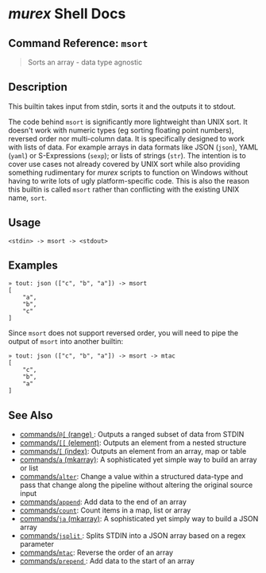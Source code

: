 # _murex_ Shell Docs

## Command Reference: `msort` 

> Sorts an array - data type agnostic

## Description

This builtin takes input from stdin, sorts it and the outputs it to stdout. 

The code behind `msort` is significantly more lightweight than UNIX sort.
It doesn't work with numeric types (eg sorting floating point numbers),
reversed order nor multi-column data. It is specifically designed to work
with lists of data. For example arrays in data formats like JSON (`json`),
YAML (`yaml`) or S-Expressions (`sexp`); or lists of strings (`str`). The
intention is to cover use cases not already covered by UNIX sort while also
providing something rudimentary for _murex_ scripts to function on Windows
without having to write lots of ugly platform-specific code. This is also
the reason this builtin is called `msort` rather than conflicting with the
existing UNIX name, `sort`.

## Usage

    <stdin> -> msort -> <stdout>

## Examples

    » tout: json (["c", "b", "a"]) -> msort   
    [
        "a",
        "b",
        "c"
    ]
    
Since `msort` does not support reversed order, you will need to pipe the
output of `msort` into another builtin:

    » tout: json (["c", "b", "a"]) -> msort -> mtac 
    [
        "c",
        "b",
        "a"
    ]

## See Also

* [commands/`@[` (range) ](../commands/range.md):
  Outputs a ranged subset of data from STDIN
* [commands/`[[` (element)](../commands/element.md):
  Outputs an element from a nested structure
* [commands/`[` (index)](../commands/index.md):
  Outputs an element from an array, map or table
* [commands/`a` (mkarray)](../commands/a.md):
  A sophisticated yet simple way to build an array or list
* [commands/`alter`](../commands/alter.md):
  Change a value within a structured data-type and pass that change along the pipeline without altering the original source input
* [commands/`append`](../commands/append.md):
  Add data to the end of an array
* [commands/`count`](../commands/count.md):
  Count items in a map, list or array
* [commands/`ja` (mkarray)](../commands/ja.md):
  A sophisticated yet simply way to build a JSON array
* [commands/`jsplit` ](../commands/jsplit.md):
  Splits STDIN into a JSON array based on a regex parameter
* [commands/`mtac`](../commands/mtac.md):
  Reverse the order of an array
* [commands/`prepend` ](../commands/prepend.md):
  Add data to the start of an array